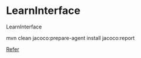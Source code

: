 # LearnInterface
LearnInterface

mvn clean jacoco:prepare-agent install jacoco:report

[Refer](https://www.freecodecamp.org/news/cjn-junit-test-with-maven-in-vscode/)
